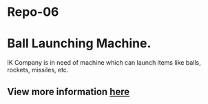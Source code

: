 # Repo-06

<h1>Ball Launching Machine.</h1>
<p>IK Company is in need of machine which can launch items like balls, rockets, missiles, etc.</p>
<h2>View more information <a href="https://github.com/Q-Division-2021-2022/Repo-06/wiki">here</a></h2>

